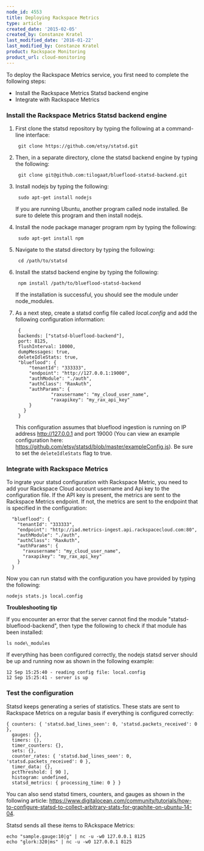 ```yaml
---
node_id: 4553
title: Deploying Rackspace Metrics
type: article
created_date: '2015-02-05'
created_by: Constanze Kratel
last_modified_date: '2016-01-22'
last_modified_by: Constanze Kratel
product: Rackspace Monitoring
product_url: cloud-monitoring
---
```


To deploy the Rackspace Metrics service, you first need to complete the
following steps:

-   Install the Rackspace Metrics Statsd backend engine
-   Integrate with Rackspace Metrics

### Install the Rackspace Metrics Statsd backend engine

1. First clone the statsd repository by typing the following at a command-line
interface:

        git clone https://github.com/etsy/statsd.git

2. Then, in a separate directory, clone the statsd backend engine by typing the following:

        git clone git@github.com:tilogaat/blueflood-statsd-backend.git

3. Install nodejs by typing the following:

        sudo apt-get install nodejs

      If you are running Ubuntu, another program called node installed. Be sure to delete this program and then install nodejs.

4. Install the node package manager program npm by typing the following:

        sudo apt-get install npm

5. Navigate to the statsd directory by typing the following:

        cd /path/to/statsd

6. Install the statsd backend engine by typing the following:

        npm install /path/to/blueflood-statsd-backend

      If the installation is successful, you should see the module under node\_modules.

7. As a next step, create a statsd config file called *local.config* and add the following configuration information:

        {
        backends: ["statsd-blueflood-backend"],
        port: 8125,
        flushInterval: 10000,
        dumpMessages: true,
        deleteIdleStats: true,
        "blueflood": {
            "tenantId": "333333",
            "endpoint": "http://127.0.0.1:19000",
            "authModule": "./auth",
            "authClass": "RaxAuth",
            "authParams": {
                    "raxusername": "my_cloud_user_name",
                    "raxapikey": "my_rax_api_key"
            }
          }
        }

    This configuration assumes that blueflood ingestion is running on  IP address http://127.0.0.1
      and port 19000 (You can view an example configuration here:
      https://github.com/etsy/statsd/blob/master/exampleConfig.js).
      Be sure to set the `deleteIdleStats` flag to true.


### Integrate with Rackspace Metrics

To ingrate your statsd configuration with Rackspace Metric, you need to add your Rackspace Cloud account username and Api key to the configuration file. If the API key is
present, the metrics are sent to the Rackspace Metrics endpoint. If
not, the metrics are sent to the endpoint that is specified in the configuration:

      "blueflood": {
        "tenantId": "333333",
        "endpoint": "http://iad.metrics-ingest.api.rackspacecloud.com:80",
        "authModule": "./auth",
        "authClass": "RaxAuth",
        "authParams": {
          "raxusername": "my_cloud_user_name",
          "raxapikey": "my_rax_api_key"
        }
      }

Now you can run statsd with the configuration you have provided by typing the following:

    nodejs stats.js local.config

**Troubleshooting tip**

 If you encounter an error that the server cannot find the
module "statsd-blueflood-backend", then type the following to check if that module has been installed:

    ls node\_modules

If everything has been configured correctly, the nodejs statsd server should be up and running now as shown in the following example:

    12 Sep 15:25:40 - reading config file: local.config
    12 Sep 15:25:41 - server is up

### Test the configuration

 Statsd keeps generating a series of statistics. These stats are sent to Rackspace Metrics on a regular basis if everything is configured correctly:

    { counters: { 'statsd.bad_lines_seen': 0, 'statsd.packets_received': 0 },
      gauges: {},
      timers: {},
      timer_counters: {},
      sets: {},
      counter_rates: { 'statsd.bad_lines_seen': 0, 'statsd.packets_received': 0 },
      timer_data: {},
      pctThreshold: [ 90 ],
      histogram: undefined,
      statsd_metrics: { processing_time: 0 } }

You can also send statsd timers, counters, and gauges as shown in the
following article:
https://www.digitalocean.com/community/tutorials/how-to-configure-statsd-to-collect-arbitrary-stats-for-graphite-on-ubuntu-14-04.

Statsd sends all these items to RAckspace Metrics:


    echo "sample.gauge:10|g" | nc -u -w0 127.0.0.1 8125
    echo "glork:320|ms" | nc -u -w0 127.0.0.1 8125
